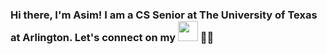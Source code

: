 ### Hi there, I'm Asim! I am a CS Senior at The University of Texas at Arlington. Let's connect on my [<img height="32" width="32" src="https://img.icons8.com/fluent/48/000000/linkedin.png"/>][linkedin] :man::wave:

[linkedin]: https://www.linkedin.com/in/asimregmi/
[github]: https://github.com/asimregmi






<!---
asimregmi/asimregmi is a ✨ special ✨ repository because its `README.md` (this file) appears on your GitHub profile.
You can click the Preview link to take a look at your changes.
--->

